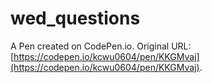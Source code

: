 # wed_questions

A Pen created on CodePen.io. Original URL: [https://codepen.io/kcwu0604/pen/KKGMvaj](https://codepen.io/kcwu0604/pen/KKGMvaj).

